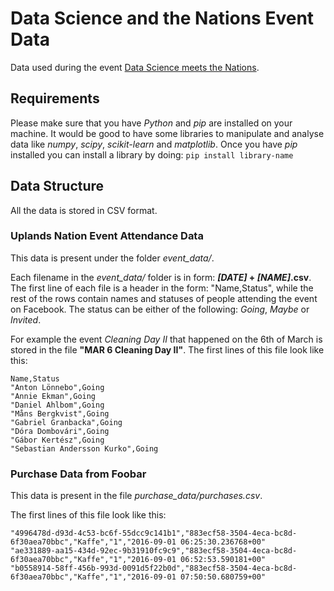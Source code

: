 # Data Science and the Nations Event Data
Data used during the event [Data Science meets the Nations](https://www.facebook.com/events/1804163043167931/).
## Requirements
Please make sure that you have *Python* and *pip* are installed on your machine.
It would be good to have some libraries to manipulate and analyse data like _numpy_, _scipy_, _scikit-learn_ and _matplotlib_.
Once you have *pip* installed you can install a library by doing:
```pip install library-name```

## Data Structure
All the data is stored in CSV format.
### Uplands Nation Event Attendance Data
This data is present under the folder _event_data/_.

Each filename in the _event_data/_ folder is in form: **_[DATE]_ + _[NAME]_.csv**. The first line of each file is a header in the form: "Name,Status", while the rest of the rows contain names and statuses of people attending the event on Facebook.
The status can be either of the following: *Going*, *Maybe* or *Invited*.

For example the event _Cleaning Day II_ that happened on the 6th of March is stored in the file **"MAR 6 Cleaning Day II"**. The first lines of this file look like this:
```
Name,Status
"Anton Lönnebo",Going
"Annie Ekman",Going
"Daniel Ahlbom",Going
"Måns Bergkvist",Going
"Gabriel Granbacka",Going
"Dóra Dombovári",Going
"Gábor Kertész",Going
"Sebastian Andersson Kurko",Going
```

### Purchase Data from Foobar
This data is present in the file _purchase_data/purchases.csv_.

The first lines of this file look like this:
```purchase_id,product_id,name,qty,date_created
"4996478d-d93d-4c53-bc6f-55dcc9c141b1","883ecf58-3504-4eca-bc8d-6f30aea70bbc","Kaffe","1","2016-09-01 06:25:30.236768+00"
"ae331889-aa15-434d-92ec-9b31910fc9c9","883ecf58-3504-4eca-bc8d-6f30aea70bbc","Kaffe","1","2016-09-01 06:52:53.590181+00"
"b0558914-58ff-456b-993d-0091d5f22b0d","883ecf58-3504-4eca-bc8d-6f30aea70bbc","Kaffe","1","2016-09-01 07:50:50.680759+00"
```
